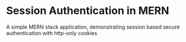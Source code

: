 # Session Authentication in MERN

A simple MERN stack application, demonstrating session based secure authentication with http-only cookies
